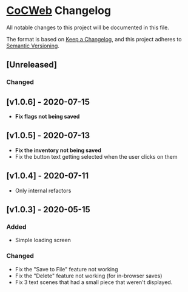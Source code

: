 # [CoCWeb](../..) Changelog

All notable changes to this project will be documented in this file.

The format is based on [Keep a Changelog](https://keepachangelog.com/en/1.0.0/),
and this project adheres to [Semantic Versioning](https://semver.org/spec/v2.0.0.html).

## [Unreleased]

### Changed

## [v1.0.6] - 2020-07-15

- **Fix flags not being saved**

## [v1.0.5] - 2020-07-13

- **Fix the inventory not being saved**
- Fix the button text getting selected when the user clicks on them

## [v1.0.4] - 2020-07-11

- Only internal refactors

## [v1.0.3] - 2020-05-15

### Added

- Simple loading screen

### Changed

- Fix the "Save to File" feature not working
- Fix the "Delete" feature not working (for in-browser saves)
- Fix 3 text scenes that had a small piece that weren't displayed.
